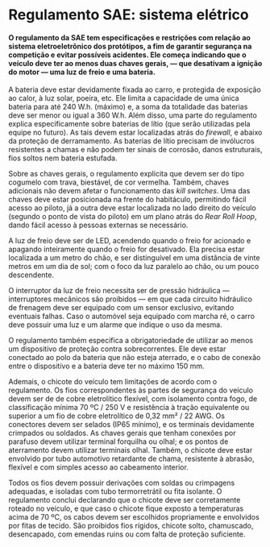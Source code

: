 # Regulamento SAE: sistema elétrico
#### O regulamento da SAE tem especificações e restrições com relação ao sistema eletroeletrônico dos protótipos, a fim de garantir segurança na competição e evitar possíveis acidentes. Ele começa indicando que o veículo deve ter ao menos duas chaves gerais, — que desativam a ignição do motor — uma luz de freio e uma bateria. 

A bateria deve estar devidamente fixada ao carro, e protegida de exposição ao calor, à luz solar, poeira, etc. Ele limita a capacidade de uma única bateria para até 240 W.h. (máximo) e, a soma da totalidade das baterias deve ser menor ou igual a 360 W.h. Além disso, uma parte do regulamento explica especificamente sobre baterias de lítio (que serão utilizadas pela equipe no futuro). As tais devem estar localizadas atrás do *firewall*, e abaixo da proteção de derramamento. As baterias de lítio precisam de invólucros resistentes a chamas e não podem ter sinais de corrosão, danos estruturais, fios soltos nem bateria estufada.

Sobre as chaves gerais, o regulamento explicita que devem ser do tipo cogumelo com trava, biestável, de cor vermelha. Também, chaves adicionais não devem afetar o funcionamento das *kill switches*. Uma das chaves deve estar posicionada na frente do habitáculo, permitindo fácil acesso ao piloto, já a outra deve estar localizada no lado direito do veículo (segundo o ponto de vista do piloto) em um plano atrás do *Rear Roll Hoop*, dando fácil acesso à pessoas externas se necessário. 

A luz de freio deve ser de LED, acendendo quando o freio for acionado e apagando inteiramente quando o freio for desativado. Ela precisa estar localizada a um metro do chão, e ser distinguível em uma distância de vinte metros em um dia de sol; com o foco da luz paralelo ao chão, ou um pouco descendente. 

O interruptor da luz de freio necessita ser de pressão hidráulica — interruptores mecânicos são proibidos — em que cada circuito hidráulico de frenagem deve ser equipado com um sensor exclusivo, evitando eventuais falhas. Caso o automóvel seja equipado com marcha ré, o carro deve possuir uma luz e um alarme que indique o uso da mesma. 

O regulamento também especifica a obrigatoriedade de utilizar ao menos um dispositivo de proteção contra sobrecorrentes. Ele deve estar conectado ao polo da bateria que não esteja aterrado, e o cabo de conexão entre o dispositivo e a bateria deve ter no máximo 150 mm. 

Ademais, o chicote do veículo tem limitações de acordo com o regulamento. Os fios correspondentes às partes de segurança do veículo devem ser de de cobre eletrolítico flexível, com isolamento contra fogo, de classificação mínima 70 ºC / 250 V e resistência à tração equivalente ou superior a um fio de cobre eletrolítico de 0,32 mm² / 22 AWG. Os conectores devem ser selados (IP65 mínimo), e os terminais devidamente crimpados ou soldados.  As chaves gerais que tenham conexões por parafuso devem utilizar terminal forquilha ou olhal; e os pontos de aterramento devem utilizar terminais olhal. Também, o chicote deve estar envolvido por tubo automotivo retardante de chama, resistente à abrasão, flexível e com simples acesso ao cabeamento interior. 

Todos os fios devem possuir derivações com soldas ou crimpagens adequadas, e isoladas com tubo termorretrátil ou fita isolante. O regulamento conclui declarando que o chicote deve ser corretamente roteado no veículo, e que caso o chicote fique exposto a temperaturas acima de 70 ºC, os cabos devem ser escolhidos propriamente e envolvidos por fitas de tecido. São proibidos fios rígidos, chicote solto, chamuscado, desencapado, com emendas ruins ou com falta de proteção suficiente.
